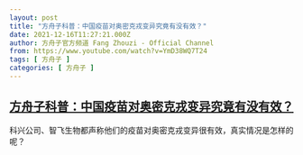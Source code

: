 ```yaml
---
layout: post
title: "方舟子科普：中国疫苗对奥密克戎变异究竟有没有效？"
date: 2021-12-16T11:27:21.000Z
author: 方舟子官方频道 Fang Zhouzi - Official Channel
from: https://www.youtube.com/watch?v=YmD38WQ7T24
tags: [ 方舟子 ]
categories: [ 方舟子 ]
---
```

<!--1639654041000-->
[方舟子科普：中国疫苗对奥密克戎变异究竟有没有效？](https://www.youtube.com/watch?v=YmD38WQ7T24)
------

<div>
科兴公司、智飞生物都声称他们的疫苗对奥密克戎变异很有效，真实情况是怎样的呢？
</div>

